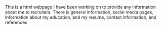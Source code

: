 This is a html webpage I have been working on to provide any information about me to recruiters. There is general information, social media pages, information about my education, and my resume, contact information, and references
